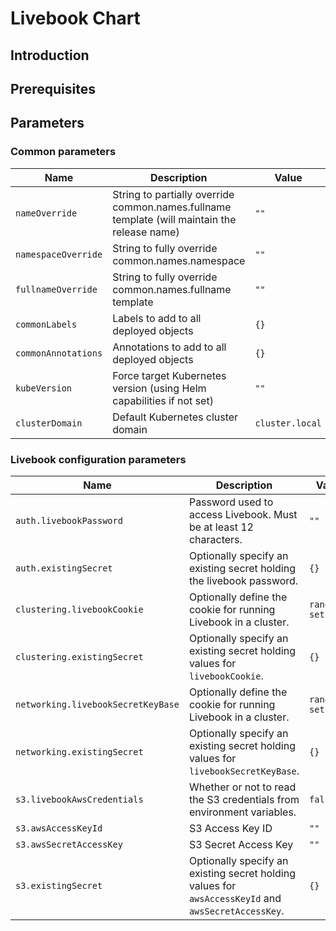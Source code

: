 # Livebook Chart

## Introduction

## Prerequisites

## Parameters

### Common parameters

| Name                | Description                                                                                  | Value           |
| ------------------- | -------------------------------------------------------------------------------------------- | --------------- |
| `nameOverride`      | String to partially override common.names.fullname template (will maintain the release name) | `""`            |
| `namespaceOverride` | String to fully override common.names.namespace                                              | `""`            |
| `fullnameOverride`  | String to fully override common.names.fullname template                                      | `""`            |
| `commonLabels`      | Labels to add to all deployed objects                                                        | `{}`            |
| `commonAnnotations` | Annotations to add to all deployed objects                                                   | `{}`            |
| `kubeVersion`       | Force target Kubernetes version (using Helm capabilities if not set)                         | `""`            |
| `clusterDomain`     | Default Kubernetes cluster domain                                                            | `cluster.local` |

### Livebook configuration parameters

| Name                               | Description                                                                                         | Value          |
| ---------------------------------- | --------------------------------------------------------------------------------------------------- | -------------- |
| `auth.livebookPassword`            | Password used to access Livebook. Must be at least 12 characters.                                   | `""`           |
| `auth.existingSecret`              | Optionally specify an existing secret holding the livebook password.                                | `{}`           |
| `clustering.livebookCookie`        | Optionally define the cookie for running Livebook in a cluster.                                     | `randomly set` |
| `clustering.existingSecret`        | Optionally specify an existing secret holding values for `livebookCookie`.                          | `{}`           |
| `networking.livebookSecretKeyBase` | Optionally define the cookie for running Livebook in a cluster.                                     | `randomly set` |
| `networking.existingSecret`        | Optionally specify an existing secret holding values for `livebookSecretKeyBase`.                   | `{}`           |
| `s3.livebookAwsCredentials`        | Whether or not to read the S3 credentials from environment variables.                               | `false`        |
| `s3.awsAccessKeyId`                | S3 Access Key ID                                                                                    | `""`           |
| `s3.awsSecretAccessKey`            | S3 Secret Access Key                                                                                | `""`           |
| `s3.existingSecret`                | Optionally specify an existing secret holding values for `awsAccessKeyId` and `awsSecretAccessKey`. | `{}`           |
